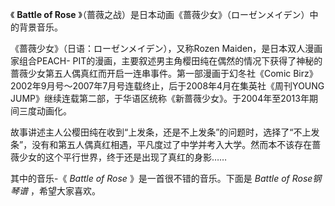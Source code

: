

《 **Battle of Rose** 》（蔷薇之战）是日本动画《蔷薇少女》（ローゼンメイデン）中的背景音乐。

  

《蔷薇少女》（日语：ローゼンメイデン），又称Rozen Maiden，是日本双人漫画家组合PEACH-
PIT的漫画，主要叙述男主角樱田纯在偶然的情况下获得了神秘的蔷薇少女第五人偶真红而开启一连串事件。第一部漫画于幻冬社《Comic
Birz》2002年9月号～2007年7月号连载终止，后于2008年4月在集英社《周刊YOUNG
JUMP》继续连载第二部，于华语区统称《新蔷薇少女》。于2004年至2013年期间三度动画化。

  

故事讲述主人公樱田纯在收到“上发条，还是不上发条”的问题时，选择了“不上发条”，没有和第五人偶真红相遇，平凡度过了中学并考入大学。然而本不该存在蔷薇少女的这个平行世界，终于还是出现了真红的身影……

  

其中的音乐-《 _Battle of Rose_ 》是一首很不错的音乐。下面是 _Battle of Rose钢琴谱_ ，希望大家喜欢。

